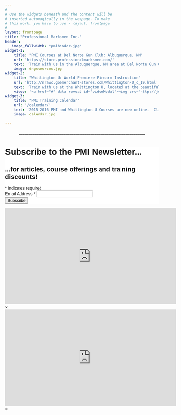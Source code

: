 ```yaml
---
#
# Use the widgets beneath and the content will be
# inserted automagically in the webpage. To make
# this work, you have to use › layout: frontpage
#
layout: frontpage
title: "Professional Marksmen Inc."
header:
   image_fullwidth: "pmiheader.jpg"
widget-1:
    title: "PMI Courses at Del Norte Gun Club: Albuquerque, NM"
    url: 'https://store.professionalmarksmen.com/'
    text: 'Train with us in the Albuquerque, NM area at Del Norte Gun Club!  Courses are now online and open for registration!'
    image: dngccourses.jpg
widget-2:
    title: "Whittington U: World Premiere Firearm Instruction"
    url: 'http://nrawc.goemerchant-stores.com/Whittington-U_c_19.html'
    text: 'Train with us at the Whittington U, located at the beautiful NRA Whittington Center in NE New Mexico.  World Premiere Outdoor and Firearm Training Facility!'
    video: '<a href="#" data-reveal-id="videoModal"><img src="http://jonweilerpmi.github.io/pmisite/images/start-video-feeling-responsive-302x182.jpg" width="302" height="182" alt=""></a>'
widget-3:
    title: "PMI Training Calendar"
    url: '/calendar/'
    text: '2015-2016 PMI and Whittington U Courses are now online.  Click above for upcoming Training Dates and locations! '
    image: calendar.jpg

---
```

<center>_________________________________________________________________</center>


<!-- Begin MailChimp Signup Form -->
<link href="//cdn-images.mailchimp.com/embedcode/classic-081711.css" rel="stylesheet" type="text/css">
<style type="text/css">
	#mc_embed_signup{background:#fff; clear:left; font:14px Helvetica,Arial,sans-serif; }
	/* Add your own MailChimp form style overrides in your site stylesheet or in this style block.
	   We recommend moving this block and the preceding CSS link to the HEAD of your HTML file. */
</style>
<div id="mc_embed_signup">
<form action="//professionalmarksmen.us2.list-manage.com/subscribe/post?u=c2668a4722cb45bb6bf546f65&amp;id=c179792770" method="post" id="mc-embedded-subscribe-form" name="mc-embedded-subscribe-form" class="validate" target="_blank" novalidate>
    <div id="mc_embed_signup_scroll">
	<h1>Subscribe to the PMI Newsletter...</h1>
	<h2>...for articles, course offerings and training discounts!</h2>
<div class="indicates-required"><span class="asterisk">*</span> indicates required</div>
<div class="mc-field-group">
	<label for="mce-EMAIL">Email Address  <span class="asterisk">*</span>
</label>
	<input type="email" value="" name="EMAIL" class="required email" id="mce-EMAIL">
</div>
	<div id="mce-responses" class="clear">
		<div class="response" id="mce-error-response" style="display:none"></div>
		<div class="response" id="mce-success-response" style="display:none"></div>
	</div>    <!-- real people should not fill this in and expect good things - do not remove this or risk form bot signups-->
    <div style="position: absolute; left: -5000px;"><input type="text" name="b_c2668a4722cb45bb6bf546f65_c179792770" tabindex="-1" value=""></div>
    <div class="clear"><input type="submit" value="Subscribe" name="subscribe" id="mc-embedded-subscribe" class="button"></div>
    </div>
</form>
</div>
<script type='text/javascript' src='//s3.amazonaws.com/downloads.mailchimp.com/js/mc-validate.js'></script><script type='text/javascript'>(function($) {window.fnames = new Array(); window.ftypes = new Array();fnames[0]='EMAIL';ftypes[0]='email';fnames[1]='FNAME';ftypes[1]='text';fnames[2]='LNAME';ftypes[2]='text';fnames[3]='MMERGE3';ftypes[3]='text';fnames[5]='MMERGE5';ftypes[5]='text';fnames[6]='MMERGE6';ftypes[6]='text';fnames[7]='MMERGE7';ftypes[7]='text';fnames[8]='MMERGE8';ftypes[8]='text';fnames[9]='MMERGE9';ftypes[9]='text';fnames[10]='MMERGE10';ftypes[10]='text';fnames[11]='MMERGE11';ftypes[11]='text';fnames[12]='MMERGE12';ftypes[12]='text';fnames[13]='MMERGE13';ftypes[13]='text';fnames[14]='MMERGE14';ftypes[14]='text';fnames[15]='MMERGE15';ftypes[15]='text';fnames[16]='MMERGE16';ftypes[16]='text';fnames[17]='MMERGE17';ftypes[17]='text';fnames[18]='MMERGE18';ftypes[18]='text';fnames[19]='MMERGE19';ftypes[19]='text';fnames[20]='MMERGE20';ftypes[20]='text';fnames[21]='MMERGE21';ftypes[21]='text';}(jQuery));var $mcj = jQuery.noConflict(true);</script>
<!--End mc_embed_signup-->

<div id="videoModal" class="reveal-modal large" data-reveal="">
  <div class="flex-video widescreen vimeo" style="display: block;">
		<iframe width="560" height="315" src="https://www.youtube.com/embed/KTlHyVqSIM8" frameborder="0" allowfullscreen></iframe> </div>
  <a class="close-reveal-modal">&#215;</a>
</div>

<div id="videoModal2" class="reveal-modal large" data-reveal="">
  <div class="flex-video widescreen vimeo" style="display: block;">
		<iframe width="560" height="315" src="https://www.youtube.com/embed/gx_WrASXlMg" frameborder="0" allowfullscreen></iframe>  </div>
  <a class="close-reveal-modal">&#215;</a>
</div>




